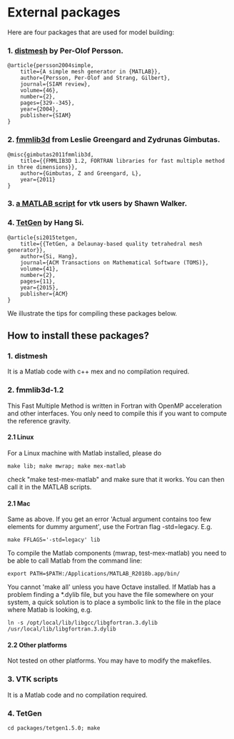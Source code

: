 #  External packages
Here are four packages that are used for model building:  
### 1. [distmesh](http://persson.berkeley.edu/distmesh/) by Per-Olof Persson.   
~~~
@article{persson2004simple,
    title={A simple mesh generator in {MATLAB}},
    author={Persson, Per-Olof and Strang, Gilbert},
    journal={SIAM review},
    volume={46},
    number={2},
    pages={329--345},
    year={2004},
    publisher={SIAM}
}
~~~
### 2. [fmmlib3d](https://github.com/zgimbutas/fmmlib3d) from Leslie Greengard and Zydrunas Gimbutas.    
~~~
@misc{gimbutas2011fmmlib3d,
    title={{FMMLIB3D 1.2, FORTRAN libraries for fast multiple method in three dimensions}},
    author={Gimbutas, Z and Greengard, L},
    year={2011}
}
~~~
### 3. [a MATLAB script](https://www.mathworks.com/matlabcentral/fileexchange/58002-write-binary-vtk-file-for-tetrahedral-grid-with-scalar-and-vector-data?s_tid=prof_contriblnk) for vtk users by Shawn Walker.  
### 4. [TetGen](http://www.tetgen.org) by Hang Si.
~~~
@article{si2015tetgen,
    title={{TetGen, a Delaunay-based quality tetrahedral mesh generator}},
    author={Si, Hang},
    journal={ACM Transactions on Mathematical Software (TOMS)},
    volume={41},
    number={2},
    pages={11},
    year={2015},
    publisher={ACM}
}
~~~

We illustrate the tips for compiling these packages below. 

## How to install these packages? 
### 1. distmesh
It is a Matlab code with c++ mex and no compilation required.

### 2. fmmlib3d-1.2
This Fast Multiple Method is written in Fortran with OpenMP acceleration and other interfaces. You only need to compile this if you want to compute the reference gravity.

#### 2.1 Linux
For a Linux machine with Matlab installed, please do 
~~~
make lib; make mwrap; make mex-matlab 
~~~
check "make test-mex-matlab" and make sure that it works.
You can then call it in the MATLAB scripts.

#### 2.1 Mac
Same as above. 
If you get an error 'Actual argument contains too few elements for dummy argument', use the Fortran flag -std=legacy. E.g.
~~~
make FFLAGS='-std=legacy' lib
~~~
To compile the Matlab components (mwrap, test-mex-matlab) you need to be able to call Matlab from the command line:
~~~
export PATH=$PATH:/Applications/MATLAB_R2018b.app/bin/
~~~
You cannot 'make all' unless you have Octave installed.
If Matlab has a problem finding a *.dylib file, but you have the file somewhere on your system, a quick solution is to place a symbolic link to the file in the place where Matlab is looking, e.g.
~~~
ln -s /opt/local/lib/libgcc/libgfortran.3.dylib /usr/local/lib/libgfortran.3.dylib
~~~

#### 2.2 Other platforms
Not tested on other platforms. You may have to modify the makefiles.  

### 3. VTK scripts
It is a Matlab code and no compilation required.

### 4. TetGen
~~~
cd packages/tetgen1.5.0; make
~~~




